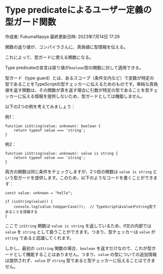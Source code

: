 # Type predicateによるユーザー定義の型ガード関数

作成者: FukumaNaoya
最終更新日時: 2023年7月14日 17:29

関数の返り値が、コンパイラさんに、真偽値に型情報を伝える。

これによって、型ガードに使える関数になる。

Type predicateの宣言は戻り値が`boolean`型の関数に対して適用できる。

型ガード（type guard）とは、あるスコープ（条件文内など）で変数が特定の型であることをTypeScriptの型チェッカーに伝えるためのものです。単純な真偽値を返す関数は、その関数が真を返す場合に引数が特定の型であることを型チェッカーに伝える情報を提供しないため、型ガードとしては機能しません。

以下の2つの例を考えてみましょう：

例1：

```tsx
function isString(value: unknown): boolean {
    return typeof value === 'string';
}

```

例2：

```tsx
function isString(value: unknown): value is string {
    return typeof value === 'string';
}

```

両方の関数は同じ条件をチェックしますが、2つ目の関数は `value is string` という型ガードを提供します。このため、以下のようなコードを書くことができます：

```tsx
const value: unknown = "hello";

if (isString(value)) {
    console.log(value.toUpperCase());  // TypeScriptはvalueがstring型であることを認識する
}

```

ここで `isString` 関数は `value is string` を返しているため、if文の内部では `value` を `string` として扱うことができます。つまり、型チェッカーは `value` が `string` であると認識してくれます。

しかし、最初の `isString` 関数の場合、`boolean` を返すだけなので、これが型ガードとして機能することはありません。つまり、`value` の型についての追加情報は提供されず、`value` が `string` 型であると型チェッカーに伝えることはできません。